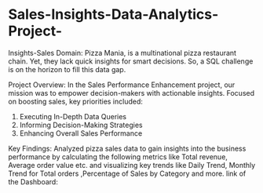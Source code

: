 # Sales-Insights-Data-Analytics-Project-

Insights-Sales Domain:
Pizza Mania, is a multinational pizza restaurant chain. Yet, they lack quick insights for smart decisions. So, a SQL challenge is on the horizon to fill this data gap.

Project Overview:
In the Sales Performance Enhancement project, our mission was to empower decision-makers with actionable insights. Focused on boosting sales, key priorities included:
1. Executing In-Depth Data Queries
2. Informing Decision-Making Strategies
3. Enhancing Overall Sales Performance

Key Findings:
Analyzed pizza sales data to gain insights into the business performance by calculating the following metrics like Total revenue, Average order value etc. and visualizing key trends like Daily Trend, Monthly Trend for Total orders ,Percentage of Sales by Category and more.
link of the Dashboard:
